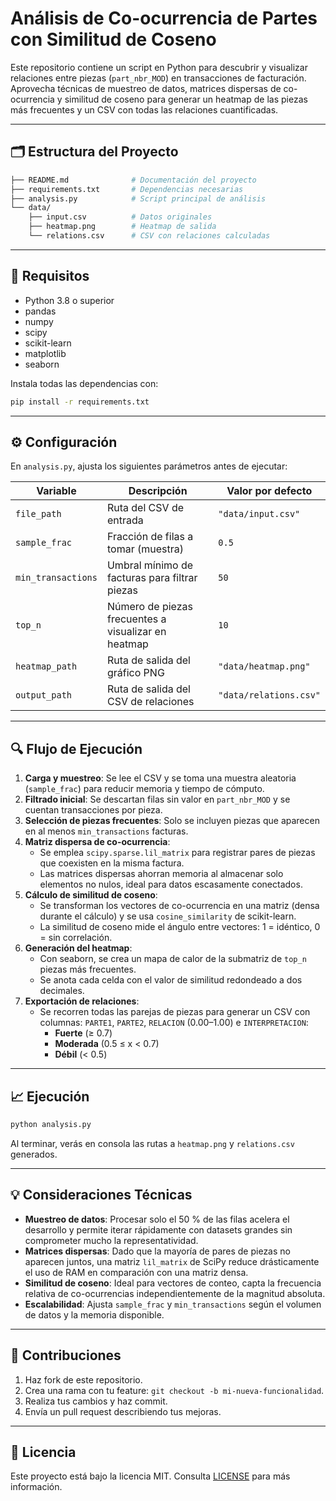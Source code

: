# Análisis de Co-ocurrencia de Partes con Similitud de Coseno

Este repositorio contiene un script en Python para descubrir y visualizar relaciones entre piezas (`part_nbr_MOD`) en transacciones de facturación. Aprovecha técnicas de muestreo de datos, matrices dispersas de co-ocurrencia y similitud de coseno para generar un heatmap de las piezas más frecuentes y un CSV con todas las relaciones cuantificadas.

---

## 🗂 Estructura del Proyecto
```bash
├── README.md              # Documentación del proyecto
├── requirements.txt       # Dependencias necesarias
├── analysis.py            # Script principal de análisis
└── data/
    ├── input.csv          # Datos originales
    ├── heatmap.png        # Heatmap de salida
    └── relations.csv      # CSV con relaciones calculadas
```

---

## 🚀 Requisitos
- Python 3.8 o superior
- pandas
- numpy
- scipy
- scikit-learn
- matplotlib
- seaborn

Instala todas las dependencias con:
```bash
pip install -r requirements.txt
```

---

## ⚙️ Configuración
En `analysis.py`, ajusta los siguientes parámetros antes de ejecutar:

| Variable            | Descripción                                        | Valor por defecto |
|---------------------|----------------------------------------------------|-------------------|
| `file_path`         | Ruta del CSV de entrada                            | `"data/input.csv"` |
| `sample_frac`       | Fracción de filas a tomar (muestra)                | `0.5`             |
| `min_transactions`  | Umbral mínimo de facturas para filtrar piezas      | `50`              |
| `top_n`             | Número de piezas frecuentes a visualizar en heatmap| `10`              |
| `heatmap_path`      | Ruta de salida del gráfico PNG                     | `"data/heatmap.png"`|
| `output_path`       | Ruta de salida del CSV de relaciones               | `"data/relations.csv"`|

---

## 🔍 Flujo de Ejecución
1. **Carga y muestreo**: Se lee el CSV y se toma una muestra aleatoria (`sample_frac`) para reducir memoria y tiempo de cómputo.
2. **Filtrado inicial**: Se descartan filas sin valor en `part_nbr_MOD` y se cuentan transacciones por pieza.
3. **Selección de piezas frecuentes**: Solo se incluyen piezas que aparecen en al menos `min_transactions` facturas.
4. **Matriz dispersa de co-ocurrencia**:
   - Se emplea `scipy.sparse.lil_matrix` para registrar pares de piezas que coexisten en la misma factura.
   - Las matrices dispersas ahorran memoria al almacenar solo elementos no nulos, ideal para datos escasamente conectados.
5. **Cálculo de similitud de coseno**:
   - Se transforman los vectores de co-ocurrencia en una matriz (densa durante el cálculo) y se usa `cosine_similarity` de scikit-learn.
   - La similitud de coseno mide el ángulo entre vectores: 1 = idéntico, 0 = sin correlación.
6. **Generación del heatmap**:
   - Con seaborn, se crea un mapa de calor de la submatriz de `top_n` piezas más frecuentes.
   - Se anota cada celda con el valor de similitud redondeado a dos decimales.
7. **Exportación de relaciones**:
   - Se recorren todas las parejas de piezas para generar un CSV con columnas: `PARTE1`, `PARTE2`, `RELACION` (0.00–1.00) e `INTERPRETACION`:
     - **Fuerte** (≥ 0.7)
     - **Moderada** (0.5 ≤ x < 0.7)
     - **Débil** (< 0.5)

---

## 📈 Ejecución
```bash
python analysis.py
```
Al terminar, verás en consola las rutas a `heatmap.png` y `relations.csv` generados.

---

## 💡 Consideraciones Técnicas
- **Muestreo de datos**: Procesar solo el 50 % de las filas acelera el desarrollo y permite iterar rápidamente con datasets grandes sin comprometer mucho la representatividad.
- **Matrices dispersas**: Dado que la mayoría de pares de piezas no aparecen juntos, una matriz `lil_matrix` de SciPy reduce drásticamente el uso de RAM en comparación con una matriz densa.
- **Similitud de coseno**: Ideal para vectores de conteo, capta la frecuencia relativa de co-ocurrencias independientemente de la magnitud absoluta.
- **Escalabilidad**: Ajusta `sample_frac` y `min_transactions` según el volumen de datos y la memoria disponible.

---

## 🤝 Contribuciones
1. Haz fork de este repositorio.
2. Crea una rama con tu feature: `git checkout -b mi-nueva-funcionalidad`.
3. Realiza tus cambios y haz commit.
4. Envía un pull request describiendo tus mejoras.

---

## 📜 Licencia
Este proyecto está bajo la licencia MIT. Consulta [LICENSE](LICENSE) para más información.

